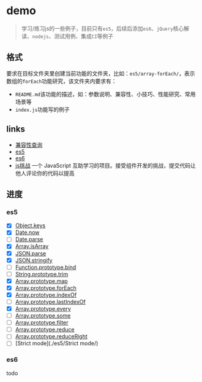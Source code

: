 # demo

> 学习/练习js的一些例子，目前只有`es5`，后续后添加`es6`、`jQuery`核心解读、`nodejs`、测试用例、集成`CI`等例子

## 格式

要求在目标文件夹里创建当前功能的文件夹，比如：`es5/array-forEach/`，表示数组的`forEach`功能研究，该文件夹内要求有：

* `README.md`该功能的描述，如：参数说明、兼容性、小技巧、性能研究、常用场景等
* `index.js`功能写的例子

## links

* [兼容性查询](http://caniuse.com/)
* [es5](http://kangax.github.io/compat-table/es5/)
* [es6](http://kangax.github.io/compat-table/es6/)
* [js挑战](https://github.com/nimojs/learn-js)  一个 JavaScript 互助学习的项目。接受组件开发的挑战，提交代码让他人评论你的代码以提高

## 进度

### es5

- [x] [Object.keys](./es5/Object.keys/)
- [x] [Date.now](./es5/Date.now/)
- [ ] [Date.parse](./es5/Date.parse/)
- [x] [Array.isArray](./es5/Array.isArray/)
- [x] [JSON.parse](./es5/JSON.parse/)
- [x] [JSON.stringify](./es5/JSON.stringify/)
- [ ] [Function.prototype.bind](./es5/Function.prototype.bind/)
- [ ] [String.prototype.trim](./es5/String.prototype.trim/)
- [x] [Array.prototype.map](./es5/Array.prototype.map/)
- [x] [Array.prototype.forEach](./es5/Array.prototype.forEach/)
- [x] [Array.prototype.indexOf](./es5/Array.prototype.indexOf/)
- [ ] [Array.prototype.lastIndexOf](./es5/Array.prototype.lastIndexOf/)
- [x] [Array.prototype.every](./es5/Array.prototype.every/)
- [ ] [Array.prototype.some](./es5/Array.prototype.some/)
- [ ] [Array.prototype.filter](./es5/Array.prototype.filter/)
- [ ] [Array.prototype.reduce](./es5/Array.prototype.reduce/)
- [ ] [Array.prototype.reduceRight](./es5/Array.prototype.reduceRight/)
- [ ] [Strict mode](./es5/Strict mode/)

### es6

todo 
